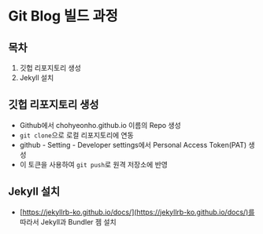 # Git Blog 빌드 과정

## 목차
1. 깃헙 리포지토리 생성
2. Jekyll 설치



## 깃헙 리포지토리 생성

- Github에서 chohyeonho.github.io 이름의 Repo 생성
- `git clone`으로 로컬 리포지토리에 연동
- github - Setting - Developer settings에서 Personal Access Token(PAT) 생성
- 이 토큰을 사용하여 `git push`로 원격 저장소에 반영

## Jekyll 설치
- [https://jekyllrb-ko.github.io/docs/](https://jekyllrb-ko.github.io/docs/)를 따라서 Jekyll과 Bundler 젬 설치
